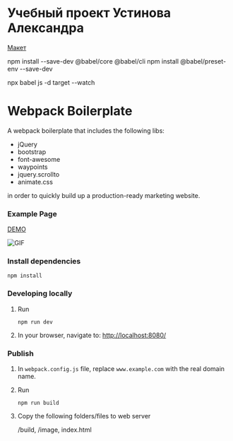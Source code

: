 # Учебный проект Устинова Александра

[Макет](https://www.figma.com/file/DGCvEpASKiK0BQZsV4UWji/%D0%9B%D0%B5%D0%BD%D0%B4%D0%B8%D0%BD%D0%B3-stc-%D0%BA%D0%B8%D0%BD%D0%BE%D1%82%D0%B5%D0%B0%D1%82%D1%80?node-id=93%3A12)

npm install --save-dev @babel/core @babel/cli
npm install @babel/preset-env --save-dev

npx babel js -d target --watch

# Webpack Boilerplate

A webpack boilerplate that includes the following libs:

- jQuery
- bootstrap
- font-awesome
- waypoints
- jquery.scrollto
- animate.css

in order to quickly build up a production-ready marketing website.

### Example Page

[DEMO](http://geniuscarrier.com/demo/webpack-boilerplate/)

![GIF](http://geniuscarrier.me/images/webpack-boilerplate.gif)

### Install dependencies

```
npm install
```

### Developing locally

1. Run

   ```
   npm run dev
   ```

2. In your browser, navigate to: [http://localhost:8080/](http://localhost:8080/)

### Publish

1. In `webpack.config.js` file, replace `www.example.com` with the real domain name.

2. Run

   ```
   npm run build
   ```

3. Copy the following folders/files to web server

   /build,
   /image,
   index.html
